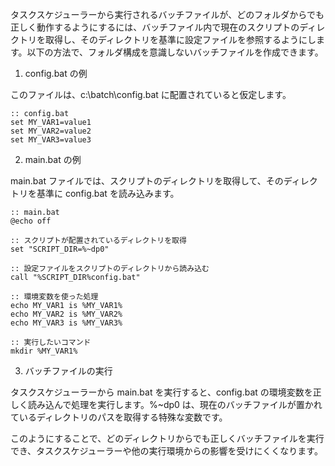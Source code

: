 タスクスケジューラーから実行されるバッチファイルが、どのフォルダからでも正しく動作するようにするには、バッチファイル内で現在のスクリプトのディレクトリを取得し、そのディレクトリを基準に設定ファイルを参照するようにします。以下の方法で、フォルダ構成を意識しないバッチファイルを作成できます。

1. config.bat の例

このファイルは、c:\batch\config.bat に配置されていると仮定します。
```
:: config.bat
set MY_VAR1=value1
set MY_VAR2=value2
set MY_VAR3=value3
```

2. main.bat の例

main.bat ファイルでは、スクリプトのディレクトリを取得して、そのディレクトリを基準に config.bat を読み込みます。

```
:: main.bat
@echo off

:: スクリプトが配置されているディレクトリを取得
set "SCRIPT_DIR=%~dp0"

:: 設定ファイルをスクリプトのディレクトリから読み込む
call "%SCRIPT_DIR%config.bat"

:: 環境変数を使った処理
echo MY_VAR1 is %MY_VAR1%
echo MY_VAR2 is %MY_VAR2%
echo MY_VAR3 is %MY_VAR3%

:: 実行したいコマンド
mkdir %MY_VAR1%
```

3. バッチファイルの実行

タスクスケジューラーから main.bat を実行すると、config.bat の環境変数を正しく読み込んで処理を実行します。%~dp0 は、現在のバッチファイルが置かれているディレクトリのパスを取得する特殊な変数です。

このようにすることで、どのディレクトリからでも正しくバッチファイルを実行でき、タスクスケジューラーや他の実行環境からの影響を受けにくくなります。